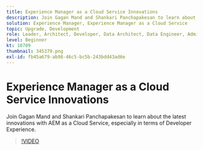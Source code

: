 ```yaml
---
title: Experience Manager as a Cloud Service Innovations
description: Join Gagan Mand and Shankari Panchapakesan to learn about the latest innovations with AEM as a Cloud Service, especially in terms of Developer Experience.
solution: Experience Manager, Experience Manager as a Cloud Service
topic: Upgrade, Development
role: Leader, Architect, Developer, Data Architect, Data Engineer, Admin, User
level: Beginner
kt: 10789
thumbnail: 345379.png
exl-id: fb45a679-ab98-46c5-bc5b-243bdd43ad6e
---
```

# Experience Manager as a Cloud Service Innovations

Join Gagan Mand and Shankari Panchapakesan to learn about the latest innovations with AEM as a Cloud Service, especially in terms of Developer Experience.

>[!VIDEO](https://video.tv.adobe.com/v/345379/?quality=12&learn=on)
